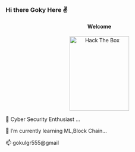 ### Hi there Goky Here ✌
<div align='center'>
<h4>Welcome</h4>
  <a>
<img src="https://i0.wp.com/www.jamiesale-cartoonist.com/wp-content/uploads/cartoon-cat-free.png?ssl=1" alt="Hack The Box" height='200', width='160'/>
 </div>
 </a>

<!--
**Gokulgoky1/Gokulgoky1** is a ✨ _special_ ✨ repository because its `README.md` (this file) appears on your GitHub profile.

Here are some ideas to get you started:
-->

 🔭 Cyber Security Enthusiast ...
 
 🌱 I’m currently learning ML,Block Chain...
 
 📫 gokulgr555@gmail


